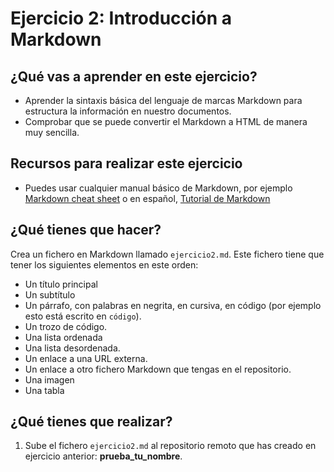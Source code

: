 # Ejercicio 2: Introducción a Markdown

## ¿Qué vas a aprender en este ejercicio?

* Aprender la sintaxis básica del lenguaje de marcas Markdown para estructura la información en nuestro documentos.
* Comprobar que se puede convertir el Markdown a HTML de manera muy sencilla.

## Recursos para realizar este ejercicio

* Puedes usar cualquier manual básico de Markdown, por ejemplo [Markdown cheat sheet](https://www.markdownguide.org/cheat-sheet/) o en español, [Tutorial de Markdown](https://tutorialmarkdown.com/)

## ¿Qué tienes que hacer?

Crea un fichero en Markdown llamado `ejercicio2.md`. Este fichero tiene que tener los siguientes elementos en este orden:

* Un título principal
* Un subtítulo
* Un párrafo, con palabras en negrita, en cursiva, en código (por ejemplo esto está escrito en `código`).
* Un trozo de código.
* Una lista ordenada
* Una lista desordenada.
* Un enlace a una URL externa.
* Un enlace a otro fichero Markdown que tengas en el repositorio.
* Una imagen
* Una tabla


## ¿Qué tienes que realizar?

1. Sube el fichero `ejercicio2.md` al repositorio remoto que has creado en ejercicio anterior: **prueba_tu_nombre**.


